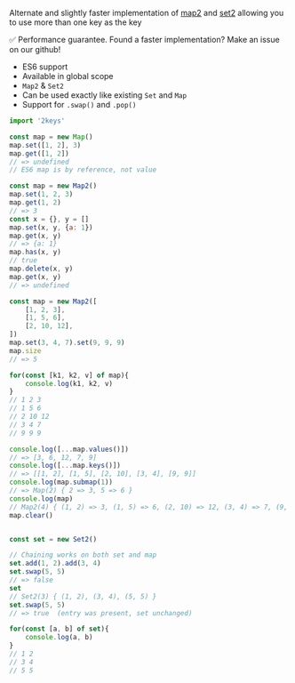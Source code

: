 Alternate and slightly faster implementation of [map2](https://www.npmjs.com/package/map2) and [set2](https://www.npmjs.com/package/set2) allowing you to use more than one key as the key

✅ Performance guarantee. Found a faster implementation? Make an issue on our github!

- ES6 support
- Available in global scope
- `Map2` & `Set2`
- Can be used exactly like existing `Set` and `Map`
- Support for `.swap()` and `.pop()`


```js
import '2keys'

const map = new Map()
map.set([1, 2], 3)
map.get([1, 2])
// => undefined
// ES6 map is by reference, not value

const map = new Map2()
map.set(1, 2, 3)
map.get(1, 2)
// => 3
const x = {}, y = []
map.set(x, y, {a: 1})
map.get(x, y)
// => {a: 1}
map.has(x, y)
// true
map.delete(x, y)
map.get(x, y)
// => undefined

const map = new Map2([
	[1, 2, 3],
	[1, 5, 6],
	[2, 10, 12],
])
map.set(3, 4, 7).set(9, 9, 9)
map.size
// => 5

for(const [k1, k2, v] of map){
	console.log(k1, k2, v)
}
// 1 2 3
// 1 5 6
// 2 10 12
// 3 4 7
// 9 9 9

console.log([...map.values()])
// => [3, 6, 12, 7, 9]
console.log([...map.keys()])
// => [[1, 2], [1, 5], [2, 10], [3, 4], [9, 9]]
console.log(map.submap(1))
// => Map(2) { 2 => 3, 5 => 6 }
console.log(map)
// Map2(4) { (1, 2) => 3, (1, 5) => 6, (2, 10) => 12, (3, 4) => 7, (9, 9) => 9 }
map.clear()


const set = new Set2()

// Chaining works on both set and map
set.add(1, 2).add(3, 4)
set.swap(5, 5)
// => false
set
// Set2(3) { (1, 2), (3, 4), (5, 5) }
set.swap(5, 5)
// => true  (entry was present, set unchanged)

for(const [a, b] of set){
	console.log(a, b)
}
// 1 2
// 3 4
// 5 5
```